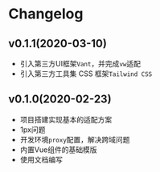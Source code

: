# Changelog

## v0.1.1(2020-03-10)
- 引入第三方UI框架`Vant`，并完成`vw`适配
- 引入第三方工具集 CSS 框架`Tailwind CSS`

## v0.1.0(2020-02-23)
- 项目搭建实现基本的适配方案
- 1px问题
- 开发环境`proxy`配置，解决跨域问题
- 内置Vue组件的基础模版
- 使用文档编写